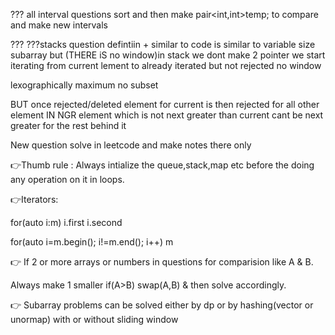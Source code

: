 
??? all interval questions sort and then make pair<int,int>temp; to compare and make new intervals

??? ???stacks question defintiin + similar to code is similar to variable size subarray but (THERE iS no window)in stack we dont make 2 pointer we start iterating from current lement to already iterated but not rejected no window 

lexographically maximum no subset


BUT once rejected/deleted element for current is then rejected for all other element
IN NGR  element which is not next greater than current cant be next greater for the rest behind it


New question solve in leetcode and make notes there only

👉Thumb rule : Always intialize the queue,stack,map etc before the doing any operation on it in loops.

👉Iterators:

for(auto i:m) i.first i.second

for(auto i=m.begin(); i!=m.end(); i++) m

👉 If 2 or more arrays or numbers in questions for comparision like A & B.

Always make 1 smaller if(A>B) swap(A,B) & then solve accordingly.


👉 Subarray problems can be solved either by dp or by hashing(vector or unormap) with or without sliding window
